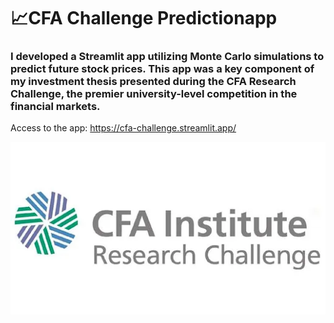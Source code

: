 # 📈**CFA Challenge Predictionapp**

### **I developed a Streamlit app utilizing Monte Carlo simulations to predict future stock prices. This app was a key component of my investment thesis presented during the CFA Research Challenge, the premier university-level competition in the financial markets.**
Access to the app: https://cfa-challenge.streamlit.app/

![CFA](CFA.png)
